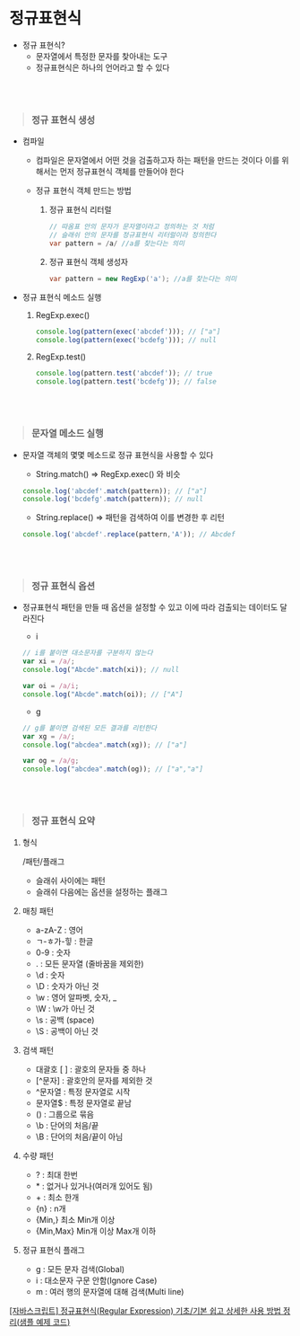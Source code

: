 # 정규표현식

- 정규 표현식?
    - 문자열에서 특정한 문자를 찾아내는 도구
    - 정규표현식은 하나의 언어라고 할 수 있다

<br/>
<br/>


> ### 정규 표현식 생성

- 컴파일
    - 컴파일은 문자열에서 어떤 것을 검출하고자 하는 패턴을 만드는 것이다 이를 위해서는 먼저 정규표현식 객체를 만들어야 한다
    
    - 정규 표현식 객체 만드는 방법
        1. 정규 표현식 리터럴
            
            ```java
            // 따옴표 안의 문자가 문자열이라고 정의하는 것 처럼
            // 슬래쉬 안의 문자를 정규표현식 리터럴이라 정의한다
            var pattern = /a/ //a를 찾는다는 의미
            ```
            
        2. 정규 표현식 객체 생성자
            
            ```java
            var pattern = new RegExp('a'); //a를 찾는다는 의미
            ```
            
    
- 정규 표현식 메소드 실행
    1. RegExp.exec()
        
        ```jsx
        console.log(pattern(exec('abcdef'))); // ["a"]
        console.log(pattern(exec('bcdefg'))); // null
        ```
        
    
    1. RegExp.test()
        
        ```jsx
        console.log(pattern.test('abcdef')); // true
        console.log(pattern.test('bcdefg')); // false
        ```

<br/>
<br/>

> ### 문자열 메소드 실행

- 문자열 객체의 몇몇 메소드로 정규 표현식을 사용할 수 있다
    - String.match()   ⇒ RegExp.exec() 와 비슷
    
    ```jsx
    console.log('abcdef'.match(pattern)); // ["a"]
    console.log('bcdefg'.match(pattern)); // null
    ```
    
    - String.replace() ⇒ 패턴을 검색하여 이를 변경한 후 리턴
    
    ```jsx
    console.log('abcdef'.replace(pattern,'A')); // Abcdef 
    ```

<br/>
<br/>

> ### 정규 표현식 옵션

- 정규표현식 패턴을 만들 때 옵션을 설정할 수 있고 이에 따라 검출되는 데이터도 달라진다
    - i
    
    ```jsx
    // i를 붙이면 대소문자를 구분하지 않는다
    var xi = /a/;
    console.log("Abcde".match(xi)); // null
    
    var oi = /a/i;
    console.log("Abcde".match(oi)); // ["A"]
    ```
    
    - g
    
    ```jsx
    // g를 붙이면 검색된 모든 결과를 리턴한다
    var xg = /a/;
    console.log("abcdea".match(xg)); // ["a"]
    
    var og = /a/g;
    console.log("abcdea".match(og)); // ["a","a"]
    ```
    
<br/>
<br/>

 > ### 정규 표현식 요약

1. 형식
    
    /패턴/플래그
    
    - 슬래쉬 사이에는 패턴
    - 슬래쉬 다음에는 옵션을 설정하는 플래그

2. 매칭 패턴
    - a-zA-Z : 영어
    - ㄱ-ㅎ가-힣 : 한글
    - 0-9 : 숫자
    - . : 모든 문자열 (줄바꿈을 제외한)
    - \d : 숫자
    - \D : 숫자가 아닌 것
    - \w : 영어 알파벳, 숫자, _
    - \W : \w가 아닌 것
    - \s : 공백 (space)
    - \S : 공백이 아닌 것

3. 검색 패턴
    - 대괄호 [ ] : 괄호의 문자들 중 하나
    - [^문자] : 괄호안의 문자를 제외한 것
    - ^문자열 : 특정 문자열로 시작
    - 문자열$ : 특정 문자열로 끝남
    - () : 그룹으로 묶음
    - \b : 단어의 처음/끝
    - \B : 단어의 처음/끝이 아님

4. 수량 패턴
    - ? : 최대 한번
    - \* : 없거나 있거나(여러개 있어도 됨)
    - \+ : 최소 한개
    - {n} : n개
    - {Min,} 최소 Min개 이상
    - {Min,Max} Min개 이상 Max개 이하

5. 정규 표현식 플래그
    - g : 모든 문자 검색(Global)
    - i : 대소문자 구문 안함(Ignore Case)
    - m : 여러 행의 문자열에 대해 검색(Multi line)

[[자바스크립트] 정규표현식(Regular Expression) 기초/기본 쉽고 상세한 사용 방법 정리(샘플 예제 코드)](https://curryyou.tistory.com/234)

